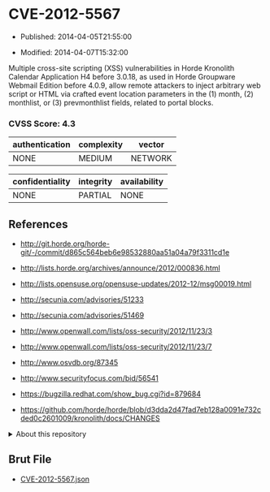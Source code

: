 # CVE-2012-5567

- Published: 2014-04-05T21:55:00

- Modified: 2014-04-07T15:32:00

Multiple cross-site scripting (XSS) vulnerabilities in Horde Kronolith Calendar Application H4 before 3.0.18, as used in Horde Groupware Webmail Edition before 4.0.9, allow remote attackers to inject arbitrary web script or HTML via crafted event location parameters in the (1) month, (2) monthlist, or (3) prevmonthlist fields, related to portal blocks.

### CVSS Score: **4.3**

| authentication | complexity | vector |
| --- | --- | --- |
| NONE | MEDIUM | NETWORK |

| confidentiality | integrity | availability |
| --- | --- | --- |
| NONE | PARTIAL | NONE |

## References

* http://git.horde.org/horde-git/-/commit/d865c564beb6e98532880aa51a04a79f3311cd1e

* http://lists.horde.org/archives/announce/2012/000836.html

* http://lists.opensuse.org/opensuse-updates/2012-12/msg00019.html

* http://secunia.com/advisories/51233

* http://secunia.com/advisories/51469

* http://www.openwall.com/lists/oss-security/2012/11/23/3

* http://www.openwall.com/lists/oss-security/2012/11/23/7

* http://www.osvdb.org/87345

* http://www.securityfocus.com/bid/56541

* https://bugzilla.redhat.com/show_bug.cgi?id=879684

* https://github.com/horde/horde/blob/d3dda2d47fad7eb128a0091e732cded0c2601009/kronolith/docs/CHANGES

<details>
<summary>About this repository</summary> 

  This repository is part of the project [Live Hack CVE](https://github.com/Live-Hack-CVE). Main website can be found [www.live-hack.org](https://www.live-hack.org) 
  
  Made by [Sn0wAlice](https://github.com/Sn0wAlice) for the people that care about security and need to have a feed of the latest CVEs. Hope you enjoy it, don't forget to star the repo and follow me on [Twitter](https://twitter.com/Sn0wAlice) and [Github](https://github.com/Sn0wAlice). And that is my [personnal website](https://www.alice-snow.me/)

  - [Home Page](https://github.com/Live-Hack-CVE)
  - [Framework](https://github.com/Live-Hack-CVE/cve-framework)
  - [CVE database](https://github.com/Live-Hack-CVE/full_database)
  - [Changelog](https://github.com/Live-Hack-CVE/Changelog)
</details>

## Brut File

* [CVE-2012-5567.json](https://raw.githubusercontent.com/Live-Hack-CVE/full_database/main/cves/2012/CVE-2012-5567.json)

